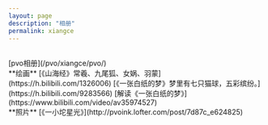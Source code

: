 ```yaml
---
layout: page
description: "相册"
permalink: xiangce
---
```

<title>相册 - 猫球社长</title>
<link rel="shortcut icon" href="/favicon.ico" type="image/x-icon"/>
<br/>
[pvo相册](/pvo/xiangce/pvo/)  
<br>
**绘画**  
[《山海经》常羲、九尾狐、女娲、羽蒙](https://h.bilibili.com/1326006)  
[《一张白纸的梦》梦里有七只猫球，五彩缤纷。](https://h.bilibili.com/9283566)  
[解读《一张白纸的梦》](https://www.bilibili.com/video/av35974527)  
<br>
**照片**  
[《一小坨星光》](http://pvoink.lofter.com/post/7d87c_e624825)  






